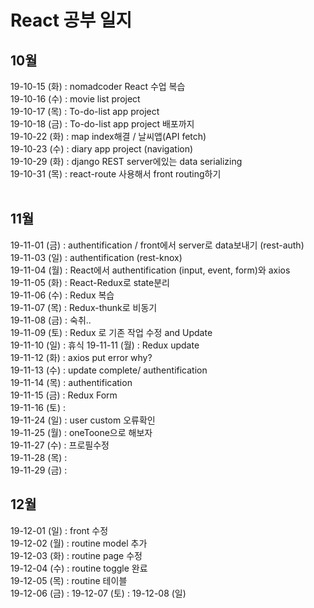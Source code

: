 # React 공부 일지
## 10월
19-10-15 (화) : nomadcoder React 수업 복습</br>
19-10-16 (수) : movie list project</br>
19-10-17 (목) : To-do-list app project</br>
19-10-18 (금) : To-do-list app project 배포까지</br>
19-10-22 (화) : map index해결 / 날씨앱(API fetch)</br>
19-10-23 (수) : diary app project (navigation)<br/>
19-10-29 (화) : django REST server에있는 data serializing<br/> 
19-10-31 (목) : react-route 사용해서 front routing하기
<br/><br/>
## 11월
19-11-01 (금) : authentification / front에서 server로 data보내기 (rest-auth)<br/>
19-11-03 (일) : authentification (rest-knox)<br/>
19-11-04 (월) : React에서 authentification (input, event, form)와 axios<br/>
19-11-05 (화) : React-Redux로 state분리<br/>
19-11-06 (수) : Redux 복습<br/>
19-11-07 (목) : Redux-thunk로 비동기<br/>
19-11-08 (금) : 숙취..<br/>
19-11-09 (토) : Redux 로 기존 작업 수정 and Update<br/>
19-11-10 (일) : 휴식
19-11-11 (월) : Redux update<br>
19-11-12 (화) : axios put error why?<br>
19-11-13 (수) : update complete/ authentification<br>
19-11-14 (목) : authentification <br>
19-11-15 (금) : Redux Form<br>
19-11-16 (토) : <br>
19-11-24 (일) : user custom 오류확인<br>
19-11-25 (월) : oneToone으로 해보자<br>
19-11-27 (수) : 프로필수정<br>
19-11-28 (목) : <br>
19-11-29 (금) : <br>

## 12월
19-12-01 (일) : front 수정<br>
19-12-02 (월) : routine model 추가<br>
19-12-03 (화) : routine page 수정<br>
19-12-04 (수) : routine toggle 완료<br>
19-12-05 (목) : routine 테이블<br>
19-12-06 (금) : 
19-12-07 (토) : 
19-12-08 (일) 
